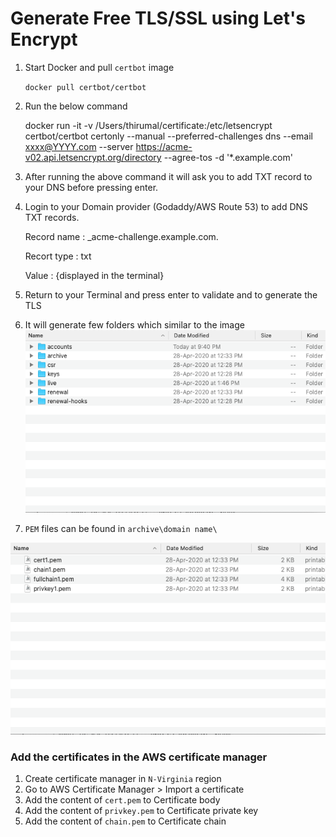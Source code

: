# Generate Free TLS/SSL using Let's Encrypt

1. Start Docker and pull `certbot` image


	`docker pull certbot/certbot`
	

2. Run the below command

	docker run -it -v /Users/thirumal/certificate:/etc/letsencrypt certbot/certbot certonly --manual --preferred-challenges dns --email xxxx@YYYY.com --server https://acme-v02.api.letsencrypt.org/directory --agree-tos -d '*.example.com'
	
3. After running the above command it will ask you to add TXT record to your DNS before pressing enter.

4. Login to your Domain provider (Godaddy/AWS Route 53) to add DNS TXT records.
	
	Record name : _acme-challenge.example.com.
	
	Recort type : txt
	
	Value       : {displayed in the terminal}

5. Return to your Terminal and press enter to validate and to generate the TLS

6. It will generate few folders which similar to the image ![folder_structure](folder_structure.png)

7. `PEM` files can be found in `archive\domain name\`

![tls_files](tls_files.png)


### Add the certificates in the AWS certificate manager

1. Create certificate manager in `N-Virginia` region
2. Go to AWS Certificate Manager > Import a certificate
3. Add the content of `cert.pem` to Certificate body
4. Add the content of `privkey.pem` to Certificate private key
5. Add the content of `chain.pem` to Certificate chain

